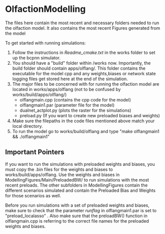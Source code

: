 # OlfactionModelling
The files here contain the most recent and necessary folders needed to run the olfaction model. It also contains the most recent Figures generated from the model

To get started with running simulations: 

1. Follow the instructions in _Readme_cmake.txt_ in the works folder to set up the bcpnn simulator.
2. You should have a "build" folder within /works now. Importantly, the build folder should contain apps/olflang/. This folder contains the executable for the model cpp and any weights,biases or network state logging files get stored here at the end of the simulation.
3. The major files to be concerned with for running the olfaction model are located in works/apps/olflang (not to be confused by works/build/apps/olflang/)
   - olflangmain.cpp (contains the cpp code for the model)
   - olflangmain1.par (parameter file for the model)
   - dualnet_actplot.py (plots the raster for the simulations)
   - preload.py (If you want to create new preloaded biases and weights)   
4. Make sure the filepaths in the code files mentioned above match your local directory.
5. To run the model go to works/build/olflang and type "make olflangmain1 && ./olflangmain1"

## Important Pointers

If you want to run the simulations with preloaded weights and biases, you must copy the .bin files for the weights and biases to works/build/apps/olflang. Use the weights and biases in ModellingFigures/Main/PreloadedBW/ to run simulations with the most recent preloads. The other subfolders in ModellingFigures contain the different scenarios simulated and contain the Preloaded Bias and Weights for those scenarios as well. 

Before you run simulations with a set of preloaded weights and biases, make sure to check that the parameter _runflag_ in olflangmain1.par is set to "preload_localasso" . Also make sure that the preloadBW() function in olflangmain.cpp is referring to the correct file names for the preloaded weights and biases. 



